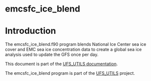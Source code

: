 
# emcsfc_ice_blend

# Introduction

The emcsfc_ice_blend.f90 program blends National Ice Center sea ice
cover and EMC sea ice concentration data to create a global sea ice
analysis used to update the GFS once per day.
  
This document is part of the <a href="../index.html">UFS_UTILS
documentation</a>.

The emcsfc_ice_blend program is part of the
[UFS_UTILS](https://github.com/ufs-community/UFS_UTILS) project.
